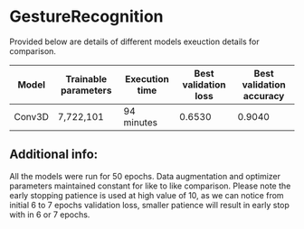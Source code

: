 # GestureRecognition

Provided below are details of different models exeuction details for comparison.


| Model | Trainable parameters | Execution time | Best validation loss | Best validation accuracy |
|-------|----------------------|----------------|----------------------|--------------------------|
| Conv3D| 7,722,101            | 94 minutes     | 0.6530               | 0.9040                   |






Additional info:
----------------
All the models were run for 50 epochs.  Data augmentation and optimizer parameters maintained constant for like to like comparison.
Please note the early stopping patience is used at high value of 10, as we can notice from initial 6 to 7 epochs validation loss, smaller patience will result in early stop with in 6 or 7 epochs.

